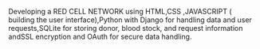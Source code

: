 Developing a RED CELL NETWORK  using HTML,CSS ,JAVASCRIPT ( building the user interface),Python with Django for handling data and user requests,SQLite for storing donor, blood stock, and request information andSSL encryption and OAuth for secure data handling.
